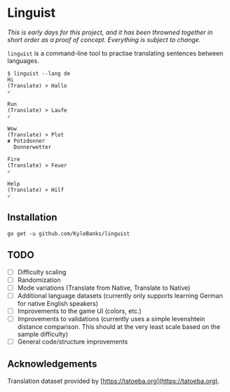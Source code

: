 # Linguist

*This is early days for this project, and it has been throwned together in short order as a proof of concept. Everything is subject to change.*

`linguist` is a command-line tool to practise translating sentences between languages. 

```
$ linguist --lang de 
Hi
(Translate) > Hallo
✓

Run
(Translate) > Laufe
✓

Wow
(Translate) > Plot 
✘ Potzdonner
  Donnerwetter

Fire
(Translate) > Feuer
✓

Help
(Translate) > Hilf
✓
```

## Installation

```
go get -u github.com/KyleBanks/linguist
```

## TODO

- [ ] Difficulty scaling
- [ ] Randomization
- [ ] Mode variations (Translate from Native, Translate to Native)
- [ ] Additional language datasets (currently only supports learning German for native English speakers)
- [ ] Improvements to the game UI (colors, etc.)
- [ ] Improvements to validations (currently uses a simple levenshtein distance comparison. This should at the very least scale based on the sample difficulty)
- [ ] General code/structure improvements

## Acknowledgements

Translation dataset provided by [https://tatoeba.org](https://tatoeba.org).
